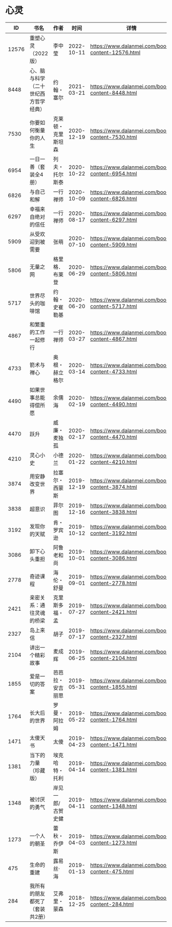 # 心灵

| ID | 书名 | 作者 | 时间 | 详情 | 下载页面 | EPUB下载链接 | MOBI下载链接 | AZW3下载链接 |
| --- | --- | --- | --- | --- | --- | --- | --- | --- |
| 12576 | 重塑心灵（2022版） | 李中莹 | 2022-10-11 | https://www.dalanmei.com/book-content-12576.html | https://www.dalanmei.com/download-book-12576.html | http://ct.dalanmei.com/f/31084289-771228652-15445d | http://ct.dalanmei.com/f/31084289-771240511-5f2e32 | http://ct.dalanmei.com/f/31084289-771232512-dea235 |
| 8448 | 心、脑与科学（二十世纪西方哲学经典） | 约翰・塞尔 | 2021-03-21 | https://www.dalanmei.com/book-content-8448.html | https://www.dalanmei.com/download-book-8448.html | http://ct.dalanmei.com/f/31084289-571709618-f7c306 | http://ct.dalanmei.com/f/31084289-572115092-dc4950 | http://ct.dalanmei.com/f/31084289-572136208-d8df16 |
| 7530 | 你要如何衡量你的人生 | 克莱顿・克里斯坦森 | 2020-12-19 | https://www.dalanmei.com/book-content-7530.html | https://www.dalanmei.com/download-book-7530.html | http://ct.dalanmei.com/f/31084289-571638365-10d2be | http://ct.dalanmei.com/f/31084289-572121104-a6db6e | http://ct.dalanmei.com/f/31084289-572182597-7d8a41 |
| 6954 | 一日一善（套装全4册） | 列夫・托尔斯泰 | 2020-10-22 | https://www.dalanmei.com/book-content-6954.html | https://www.dalanmei.com/download-book-6954.html | http://ct.dalanmei.com/f/31084289-571543116-142d6c | http://ct.dalanmei.com/f/31084289-571813112-d6326d | http://ct.dalanmei.com/f/31084289-572196501-f1864c |
| 6826 | 与自己和解 | 一行禅师 | 2020-10-09 | https://www.dalanmei.com/book-content-6826.html | https://www.dalanmei.com/download-book-6826.html | http://ct.dalanmei.com/f/31084289-571547152-bcb66f | http://ct.dalanmei.com/f/31084289-571816096-af1c56 | http://ct.dalanmei.com/f/31084289-572198043-97b72e |
| 6297 | 幸福来自绝对的信任 | 一行禅师 | 2020-08-17 | https://www.dalanmei.com/book-content-6297.html | https://www.dalanmei.com/download-book-6297.html | http://ct.dalanmei.com/f/31084289-571555823-c51f26 | http://ct.dalanmei.com/f/31084289-571910077-260863 | http://ct.dalanmei.com/f/31084289-572203219-da675d |
| 5909 | 从受欢迎到被需要 | 张萌 | 2020-07-10 | https://www.dalanmei.com/book-content-5909.html | https://www.dalanmei.com/download-book-5909.html | http://ct.dalanmei.com/f/31084289-571563245-4f640d | http://ct.dalanmei.com/f/31084289-572014954-8ad994 | http://ct.dalanmei.com/f/31084289-571911246-30ac44 |
| 5806 | 无量之网 | 格里格．布莱登 | 2020-06-29 | https://www.dalanmei.com/book-content-5806.html | https://www.dalanmei.com/download-book-5806.html | http://ct.dalanmei.com/f/31084289-571610672-d1e9ca | http://ct.dalanmei.com/f/31084289-571735490-fb0f1f | http://ct.dalanmei.com/f/31084289-571913807-0e9c77 |
| 5717 | 世界尽头的咖啡馆 | 约翰・史崔勒基 | 2020-06-20 | https://www.dalanmei.com/book-content-5717.html | https://www.dalanmei.com/download-book-5717.html | http://ct.dalanmei.com/f/31084289-571607282-84d438 | http://ct.dalanmei.com/f/31084289-571736253-4ba679 | http://ct.dalanmei.com/f/31084289-571914353-c16ebb |
| 4867 | 和繁重的工作一起修行 | 一行禅师 | 2020-03-27 | https://www.dalanmei.com/book-content-4867.html | https://www.dalanmei.com/download-book-4867.html | http://ct.dalanmei.com/f/31084289-571594698-97c199 | http://ct.dalanmei.com/f/31084289-572123595-a2d5ef | http://ct.dalanmei.com/f/31084289-571982262-0f9b40 |
| 4733 | 箭术与禅心 | 奥根・赫立格尔 | 2020-03-14 | https://www.dalanmei.com/book-content-4733.html | https://www.dalanmei.com/download-book-4733.html | http://ct.dalanmei.com/f/31084289-571593989-38e266 | http://ct.dalanmei.com/f/31084289-572128506-c6d7a1 | http://ct.dalanmei.com/f/31084289-571985754-643694 |
| 4490 | 如果世事总能得偿所愿 | 余儒海 | 2020-02-19 | https://www.dalanmei.com/book-content-4490.html | https://www.dalanmei.com/download-book-4490.html | http://ct.dalanmei.com/f/31084289-571531456-7bc92d | http://ct.dalanmei.com/f/31084289-571797702-feb853 | http://ct.dalanmei.com/f/31084289-571988379-4d3437 |
| 4470 | 跃升 | 威廉・麦独孤 | 2020-02-17 | https://www.dalanmei.com/book-content-4470.html | https://www.dalanmei.com/download-book-4470.html | http://ct.dalanmei.com/f/31084289-571531621-d92608 | http://ct.dalanmei.com/f/31084289-571798324-0125d1 | http://ct.dalanmei.com/f/31084289-571988604-4bd615 |
| 4210 | 灵心小史 | 小德兰 | 2020-01-22 | https://www.dalanmei.com/book-content-4210.html | https://www.dalanmei.com/download-book-4210.html | http://ct.dalanmei.com/f/31084289-571539725-f4bd97 | http://ct.dalanmei.com/f/31084289-571807470-41798d | http://ct.dalanmei.com/f/31084289-571992413-a40514 |
| 3874 | 用安静改变世界 | 拉塞尔・西蒙斯 | 2019-12-19 | https://www.dalanmei.com/book-content-3874.html | https://www.dalanmei.com/download-book-3874.html | http://ct.dalanmei.com/f/31084289-571548719-30b5e4 | http://ct.dalanmei.com/f/31084289-571820245-c73049 | http://ct.dalanmei.com/f/31084289-572058871-8709f9 |
| 3838 | 超意识 | 菲尔图 | 2019-12-16 | https://www.dalanmei.com/book-content-3838.html | https://www.dalanmei.com/download-book-3838.html | http://ct.dalanmei.com/f/31084289-571549296-d71d81 | http://ct.dalanmei.com/f/31084289-571827829-5e6234 | http://ct.dalanmei.com/f/31084289-572064964-79d793 |
| 3192 | 发现你的天赋 | 肯・罗宾逊 | 2019-10-12 | https://www.dalanmei.com/book-content-3192.html | https://www.dalanmei.com/download-book-3192.html | http://ct.dalanmei.com/f/31084289-571558359-b7d640 | http://ct.dalanmei.com/f/31084289-571917588-f34e11 | http://ct.dalanmei.com/f/31084289-572075233-c73ccd |
| 3086 | 卸下心头重担 | 阿鲁老和尚 | 2019-10-01 | https://www.dalanmei.com/book-content-3086.html | https://www.dalanmei.com/download-book-3086.html | http://ct.dalanmei.com/f/31084289-571559094-316dc2 | http://ct.dalanmei.com/f/31084289-571919826-c63306 | http://ct.dalanmei.com/f/31084289-572076472-5302d7 |
| 2778 | 奇迹课程 | 海伦・舒曼 | 2019-09-01 | https://www.dalanmei.com/book-content-2778.html | https://www.dalanmei.com/download-book-2778.html | http://ct.dalanmei.com/f/31084289-571586241-531f16 | http://ct.dalanmei.com/f/31084289-571732772-55b87c | http://ct.dalanmei.com/f/31084289-571848040-343b70 |
| 2421 | 亲密关系：通往灵魂的桥梁 | 克里斯多福・孟 | 2019-07-27 | https://www.dalanmei.com/book-content-2421.html | https://www.dalanmei.com/download-book-2421.html | http://ct.dalanmei.com/f/31084289-571581377-04ffdf | http://ct.dalanmei.com/f/31084289-571737108-af840a | http://ct.dalanmei.com/f/31084289-571862361-cf78f1 |
| 2327 | 岛上来信 | 胡子 | 2019-07-17 | https://www.dalanmei.com/book-content-2327.html | https://www.dalanmei.com/download-book-2327.html | http://ct.dalanmei.com/f/31084289-571588571-4e681f | http://ct.dalanmei.com/f/31084289-571737934-c49b86 | http://ct.dalanmei.com/f/31084289-571868081-680b7a |
| 2104 | 讲出一个精彩故事 | 麦成辉 | 2019-06-25 | https://www.dalanmei.com/book-content-2104.html |  |  |  |  |
| 1855 | 爱是一切的答案 | 芭芭拉・安吉丽思 | 2019-05-31 | https://www.dalanmei.com/book-content-1855.html | https://www.dalanmei.com/download-book-1855.html | http://ct.dalanmei.com/f/31084289-571517693-9fde2e | http://ct.dalanmei.com/f/31084289-571778349-66478d | http://ct.dalanmei.com/f/31084289-571877275-835b71 |
| 1764 | 长大后的世界 | 罗曼・阿拉姆 | 2019-05-22 | https://www.dalanmei.com/book-content-1764.html |  |  |  |  |
| 1471 | 太傻天书 | 太傻 | 2019-04-23 | https://www.dalanmei.com/book-content-1471.html |  |  |  |  |
| 1381 | 当下的力量（珍藏版） | 埃克哈特・托利 | 2019-04-14 | https://www.dalanmei.com/book-content-1381.html | https://www.dalanmei.com/download-book-1381.html | http://ct.dalanmei.com/f/31084289-571423614-332f11 | http://ct.dalanmei.com/f/31084289-571782305-452092 | http://ct.dalanmei.com/f/31084289-571883450-853587 |
| 1348 | 被讨厌的勇气 | 岸见一郎/古贺史健 | 2019-04-11 | https://www.dalanmei.com/book-content-1348.html | https://www.dalanmei.com/download-book-1348.html | http://ct.dalanmei.com/f/31084289-571423971-816c4d | http://ct.dalanmei.com/f/31084289-571782620-522b5c | http://ct.dalanmei.com/f/31084289-571883714-07bec1 |
| 1273 | 一个人的朝圣 | 蕾秋・乔伊斯 | 2019-04-03 | https://www.dalanmei.com/book-content-1273.html |  |  |  |  |
| 475 | 生命的重建 | 露易丝·海 | 2019-01-13 | https://www.dalanmei.com/book-content-475.html | https://www.dalanmei.com/download-book-475.html | http://ct.dalanmei.com/f/31084289-571454302-4b0a11 | http://ct.dalanmei.com/f/31084289-571787602-b2a23e | http://ct.dalanmei.com/f/31084289-571887867-1cc48d |
| 284 | 我所有的朋友都死了（套装共2册） | 艾弗里・蒙森 | 2018-12-25 | https://www.dalanmei.com/book-content-284.html | https://www.dalanmei.com/download-book-284.html | http://ct.dalanmei.com/f/31084289-571456574-47ef33 | http://ct.dalanmei.com/f/31084289-571788953-093a4a | http://ct.dalanmei.com/f/31084289-571893580-d47766 |
